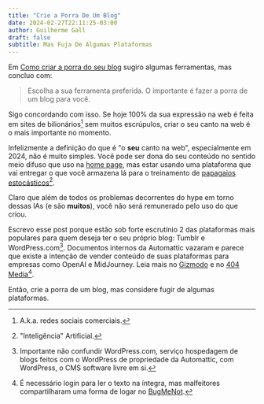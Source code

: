 ```yaml
---
title: "Crie a Porra De Um Blog"
date: 2024-02-27T22:11:25-03:00
author: Guilherme Gall
draft: false
subtitle: Mas Fuja De Algumas Plataformas
---
```

Em [Como criar a porra do seu blog](/#como-criar-a-porra-do-seu-blog) sugiro algumas ferramentas, mas concluo com:

> Escolha a sua ferramenta preferida. O importante é fazer a porra de um blog para você.

Sigo concordando com isso. Se hoje 100% da sua expressão na web é feita em sites de bilionários[^1] sem muitos escrúpulos, criar o seu canto na web é o mais importante no momento.

Infelizmente a definição do que é "o **seu** canto na web", especialmente em 2024, não é muito simples. Você pode ser dona do seu conteúdo no sentido meio difuso que uso na [home page](/), mas estar usando uma plataforma que vai entregar o que você armazena lá para o treinamento de [papagaios estocásticos](https://en.wikipedia.org/wiki/Stochastic_parrot)[^2].

Claro que além de todos os problemas decorrentes do hype em torno dessas IAs (e são **muitos**), você não será remunerado pelo uso do que criou.

Escrevo esse post porque estão sob forte escrutínio 2 das plataformas mais populares para quem deseja ter o seu próprio blog: Tumblr e WordPress.com[^4]. Documentos internos da Automattic vazaram e parece que existe a intenção de vender conteúdo de suas plataformas para empresas como OpenAI e MidJourney. Leia mais no [Gizmodo](https://gizmodo.com/wordpress-tumblr-plan-sell-user-content-ai-companies-1851291225) e no [404 Media](https://www.404media.co/tumblr-and-wordpress-to-sell-users-data-to-train-ai-tools/)[^3].

Então, crie a porra de um blog, mas considere fugir de algumas plataformas.

[^1]: A.k.a. redes sociais comerciais.
[^2]: "Inteligência" Artificial.
[^3]: É necessário login para ler o texto na íntegra, mas malfeitores compartilharam uma forma de logar no [BugMeNot](https://bugmenot.com/).
[^4]: Importante não confundir WordPress.com, serviço hospedagem de blogs feitos com o WordPress de propriedade da Automattic, com WordPress, o CMS software livre em si.
